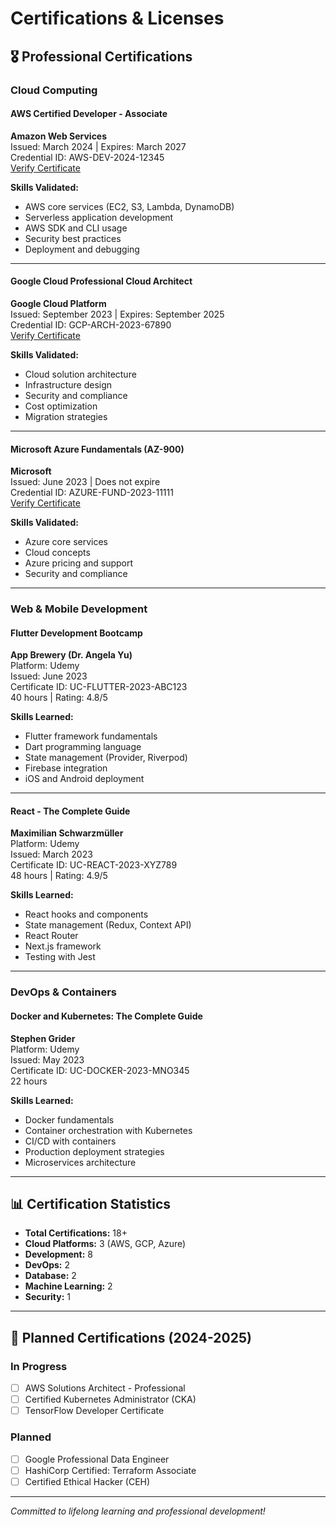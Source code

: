 # Certifications & Licenses

## 🎖️ Professional Certifications

### Cloud Computing

#### AWS Certified Developer - Associate
**Amazon Web Services**  
Issued: March 2024 | Expires: March 2027  
Credential ID: AWS-DEV-2024-12345  
[Verify Certificate](https://aws.amazon.com/verification)

**Skills Validated:**
- AWS core services (EC2, S3, Lambda, DynamoDB)
- Serverless application development
- AWS SDK and CLI usage
- Security best practices
- Deployment and debugging

---

#### Google Cloud Professional Cloud Architect
**Google Cloud Platform**  
Issued: September 2023 | Expires: September 2025  
Credential ID: GCP-ARCH-2023-67890  
[Verify Certificate](https://cloud.google.com/certification)

**Skills Validated:**
- Cloud solution architecture
- Infrastructure design
- Security and compliance
- Cost optimization
- Migration strategies

---

#### Microsoft Azure Fundamentals (AZ-900)
**Microsoft**  
Issued: June 2023 | Does not expire  
Credential ID: AZURE-FUND-2023-11111  
[Verify Certificate](https://learn.microsoft.com/certifications)

**Skills Validated:**
- Azure core services
- Cloud concepts
- Azure pricing and support
- Security and compliance

---

### Web & Mobile Development

#### Flutter Development Bootcamp
**App Brewery (Dr. Angela Yu)**  
Platform: Udemy  
Issued: June 2023  
Certificate ID: UC-FLUTTER-2023-ABC123  
40 hours | Rating: 4.8/5

**Skills Learned:**
- Flutter framework fundamentals
- Dart programming language
- State management (Provider, Riverpod)
- Firebase integration
- iOS and Android deployment

---

#### React - The Complete Guide
**Maximilian Schwarzmüller**  
Platform: Udemy  
Issued: March 2023  
Certificate ID: UC-REACT-2023-XYZ789  
48 hours | Rating: 4.9/5

**Skills Learned:**
- React hooks and components
- State management (Redux, Context API)
- React Router
- Next.js framework
- Testing with Jest

---

### DevOps & Containers

#### Docker and Kubernetes: The Complete Guide
**Stephen Grider**  
Platform: Udemy  
Issued: May 2023  
Certificate ID: UC-DOCKER-2023-MNO345  
22 hours

**Skills Learned:**
- Docker fundamentals
- Container orchestration with Kubernetes
- CI/CD with containers
- Production deployment strategies
- Microservices architecture

---

## 📊 Certification Statistics

- **Total Certifications:** 18+
- **Cloud Platforms:** 3 (AWS, GCP, Azure)
- **Development:** 8
- **DevOps:** 2
- **Database:** 2
- **Machine Learning:** 2
- **Security:** 1

---

## 🎯 Planned Certifications (2024-2025)

### In Progress
- [ ] AWS Solutions Architect - Professional
- [ ] Certified Kubernetes Administrator (CKA)
- [ ] TensorFlow Developer Certificate

### Planned
- [ ] Google Professional Data Engineer
- [ ] HashiCorp Certified: Terraform Associate
- [ ] Certified Ethical Hacker (CEH)

---

*Committed to lifelong learning and professional development!*
